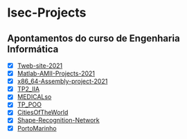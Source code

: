 # Isec-Projects

## Apontamentos do curso de Engenharia Informática

- [x] [Tweb-site-2021](https://github.com/Nun0Santos/Tweb-site-2021)<br>
- [x] [Matlab-AMII-Projects-2021](https://github.com/Nun0Santos/Matlab-AMII-Projects-2021)<br>
- [x] [x86_64-Assembly-project-2021 ](https://github.com/Nun0Santos/x86_64-Assembly-project-2021)<br>
- [x] [TP2_IIA](https://github.com/Nun0Santos/TP2_IIA)<br>
- [x] [MEDICALso ](https://github.com/Nun0Santos/MEDICALso)<br>
- [x] [TP_POO ](https://github.com/Nun0Santos/TP_POO)<br>
- [x] [CitiesOfTheWorld](https://github.com/Nun0Santos/CitiesOfTheWorld)<br>
- [x] [Shape-Recognition-Network](https://github.com/Nun0Santos/Shape-Recognition-Network)<br>
- [x] [PortoMarinho](https://github.com/Nun0Santos/PortoMarinho)<br>

